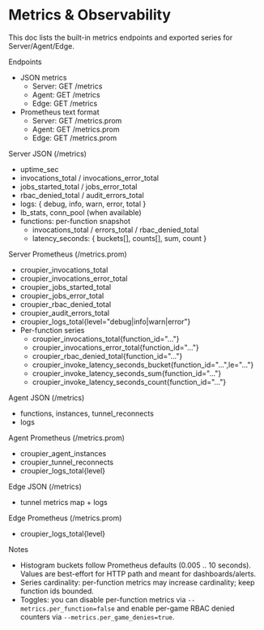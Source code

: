 # Metrics & Observability

This doc lists the built-in metrics endpoints and exported series for Server/Agent/Edge.

Endpoints
- JSON metrics
  - Server: GET /metrics
  - Agent:  GET /metrics
  - Edge:   GET /metrics
- Prometheus text format
  - Server: GET /metrics.prom
  - Agent:  GET /metrics.prom
  - Edge:   GET /metrics.prom

Server JSON (/metrics)
- uptime_sec
- invocations_total / invocations_error_total
- jobs_started_total / jobs_error_total
- rbac_denied_total / audit_errors_total
- logs: { debug, info, warn, error, total }
- lb_stats, conn_pool (when available)
- functions: per-function snapshot
  - invocations_total / errors_total / rbac_denied_total
  - latency_seconds: { buckets[], counts[], sum, count }

Server Prometheus (/metrics.prom)
- croupier_invocations_total
- croupier_invocations_error_total
- croupier_jobs_started_total
- croupier_jobs_error_total
- croupier_rbac_denied_total
- croupier_audit_errors_total
- croupier_logs_total{level="debug|info|warn|error"}
- Per-function series
  - croupier_invocations_total{function_id="..."}
  - croupier_invocations_error_total{function_id="..."}
  - croupier_rbac_denied_total{function_id="..."}
  - croupier_invoke_latency_seconds_bucket{function_id="...",le="..."}
  - croupier_invoke_latency_seconds_sum{function_id="..."}
  - croupier_invoke_latency_seconds_count{function_id="..."}

Agent JSON (/metrics)
- functions, instances, tunnel_reconnects
- logs

Agent Prometheus (/metrics.prom)
- croupier_agent_instances
- croupier_tunnel_reconnects
- croupier_logs_total{level}

Edge JSON (/metrics)
- tunnel metrics map + logs

Edge Prometheus (/metrics.prom)
- croupier_logs_total{level}

Notes
- Histogram buckets follow Prometheus defaults (0.005 .. 10 seconds). Values are best-effort for HTTP path and meant for dashboards/alerts.
- Series cardinality: per-function metrics may increase cardinality; keep function ids bounded.
- Toggles: you can disable per-function metrics via `--metrics.per_function=false` and enable per-game RBAC denied counters via `--metrics.per_game_denies=true`.
